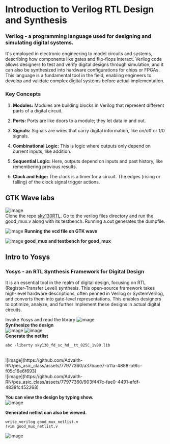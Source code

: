 # Introduction to Verilog RTL Design and Synthesis
### Verilog - a programming language used for designing and simulating digital systems.
It's employed in electronic engineering to model circuits and systems, describing how components like gates and flip-flops interact. 
Verilog code allows designers to test and verify digital designs through simulation, and it can also be synthesized into hardware configurations for chips or FPGAs. This language is a fundamental tool in the field, enabling engineers to develop and validate complex digital systems before actual implementation.

### Key Concepts
1. **Modules:** Modules are building blocks in Verilog that represent different parts of a digital circuit.

2. **Ports:** Ports are like doors to a module; they let data in and out.

3. **Signals:** Signals are wires that carry digital information, like on/off or 1/0 signals.

4. **Combinational Logic:** This is logic where outputs only depend on current inputs, like addition.

5. **Sequential Logic:** Here, outputs depend on inputs and past history, like remembering previous results.

6. **Clock and Edge:** The clock is a timer for a circuit. The edges (rising or falling) of the clock signal trigger actions.

## GTK Wave labs
![image](https://github.com/Advaith-RN/pes_asic_class/assets/77977360/2267a650-e0b9-45b6-aa48-4328befd5836)
<br>
Clone the repo [sky130RTL](https://github.com/kunalg123/sky130RTLDesignAndSynthesisWorkshop.git). Go to the verilog files directory and run the good_mux.v along with its testbench.
Running a.out generates the dumpfile.

![image](https://github.com/Advaith-RN/pes_asic_class/assets/77977360/9d72246c-069e-4fb3-b55f-5da7c7a4d18a)
**Running the vcd file on GTK wave**

![image](https://github.com/Advaith-RN/pes_asic_class/assets/77977360/a009009e-82d4-4b12-88a8-8ce086de9897)
**good_mux and testbench for good_mux**

## Intro to Yosys
### Yosys - an RTL Synthesis Framework for Digital Design
It is an essential tool in the realm of digital design, focusing on RTL (Register-Transfer Level) synthesis. This open-source framework takes high-level hardware descriptions, often penned in Verilog or SystemVerilog, and converts them into gate-level representations. This enables designers to optimize, analyze, and further implement these designs in actual digital circuits.

Invoke Yosys and read the library
![image](https://github.com/Advaith-RN/pes_asic_class/assets/77977360/196bb4a5-b0fd-42f3-bf34-976dcc93a0d1)
<br>
**Synthesize the design**
<br>
![image](https://github.com/Advaith-RN/pes_asic_class/assets/77977360/70ce6f9f-8e74-46c3-9944-0f04a76aabe3)
![image](https://github.com/Advaith-RN/pes_asic_class/assets/77977360/ddf0e587-c596-4032-afce-f4bac1dcfa1e)
<br>
**Generate the netlist**
```
abc -liberty sky130_fd_sc_hd__tt_025C_1v80.lib
```
<br>
![image](https://github.com/Advaith-RN/pes_asic_class/assets/77977360/a37baee7-b11a-4888-b9fc-f05c16e6f693)
<br>
![image](https://github.com/Advaith-RN/pes_asic_class/assets/77977360/903f447c-fae0-4491-afdf-4838fc452268)

**You can view the design by typing show.**<br>
![image](https://github.com/Advaith-RN/pes_asic_class/assets/77977360/af099ecd-6683-412b-b281-5f179ae48200)

**Generated netlist can also be viewed.**
```
write_verilog good_mux_netlist.v
!vim good_mux_netlist.v
```
![image](https://github.com/Advaith-RN/pes_asic_class/assets/77977360/32d3b0c1-daab-4964-9f8b-0e9b3a3606e3)
